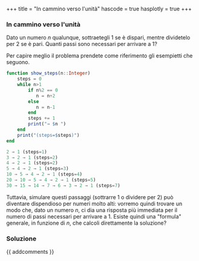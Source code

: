 +++
title = "In cammino verso l'unità"
hascode = true
hasplotly = true
+++

### In cammino verso l'unità
Dato un numero $n$ qualunque, sottraetegli 1 se è dispari, mentre dividetelo per 2 se è pari. Quanti passi sono necessari per arrivare a 1?

Per capire meglio il problema prendete come riferimento gli esempietti che seguono.
```julia
function show_steps(n::Integer)
    steps = 0
    while n>1
        if n%2 == 0
           n = n÷2
        else
           n = n-1
        end
        steps += 1
        print("→ $n ")
    end
    print("(steps=$steps)")
end

2 → 1 (steps=1)
3 → 2 → 1 (steps=2)
4 → 2 → 1 (steps=2)
5 → 4 → 2 → 1 (steps=3)
10 → 5 → 4 → 2 → 1 (steps=4)
20 → 10 → 5 → 4 → 2 → 1 (steps=5)
30 → 15 → 14 → 7 → 6 → 3 → 2 → 1 (steps=7)
```

<!-- ~~~
</body>
<body>

<label for="inputN">n:</label>
<input type="number" id="inputN" min="1">
<button onclick="calculate()">Calcola</button>
<div id="result"></div>
    
<script>
function S(n) {
    let steps = 0;
    let res = `${n} `;
    while (n > 1) {
        console.log(res);
        if (n % 2 === 0) {
            n = n / 2; // Divide by 2 if even
        } else {
            n = n - 1; // Subtract 1 if odd
        }
        steps++;
        res += `→ ${n} `;
    }
    res += ` (passi totali: ${steps})`;
    return res;
}

function calculate() {
    let n = parseInt(document.getElementById("inputN").value);
    let result = S(n);
    document.getElementById("result").innerText = `${result}`;
}
</script>
</body>
<body>

~~~

~~~
<br>
~~~ -->

Tuttavia, simulare questi passaggi (sottrarre 1 o dividere per 2) può diventare dispendioso per numeri molto alti: vorremo quindi trovare un modo che, dato un numero $n$, ci dia una risposta più immediata per il numero di passi necessari per arrivare a 1. Esiste quindi una "formula" generale, in funzione di $n$, che calcoli direttamente la soluzione?


### Soluzione


{{ addcomments }}